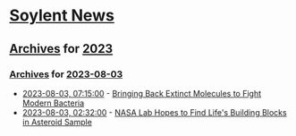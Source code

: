 # [Soylent News](../../../README.md)

## [Archives](../../index.md) for [2023](../index.md)

### [Archives](../../index.md) for [2023-08-03](index.md)

* [2023-08-03, 07:15:00](https://soylentnews.org/article.pl?sid=23/08/02/0326221&from=rss) - [Bringing Back Extinct Molecules to Fight Modern Bacteria](https://soylentnews.org/article.pl?sid=23/08/02/0326221&from=rss)
* [2023-08-03, 02:32:00](https://soylentnews.org/article.pl?sid=23/08/02/0035247&from=rss) - [NASA Lab Hopes to Find Life's Building Blocks in Asteroid Sample](https://soylentnews.org/article.pl?sid=23/08/02/0035247&from=rss)

